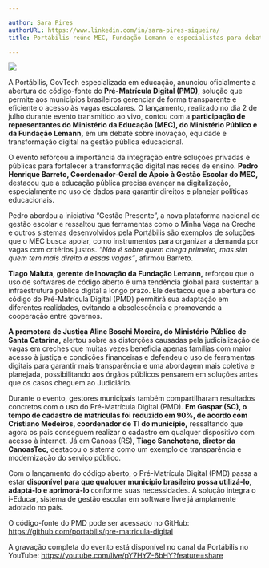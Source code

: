 ```yaml
---

author: Sara Pires
authorURL: https://www.linkedin.com/in/sara-pires-siqueira/
title: Portábilis reúne MEC, Fundação Lemann e especialistas para debater inovação e justiça social na educação

---
```



![](https://raw.githubusercontent.com/portabilis/i-educar-website/refs/heads/main/images/banner_blog_07_11.png)


A Portábilis, GovTech especializada em educação, anunciou oficialmente a abertura do código-fonte do <b>Pré-Matrícula Digital (PMD)</b>, solução que permite aos municípios brasileiros gerenciar de forma transparente e eficiente o acesso às vagas escolares. O lançamento, realizado no dia 2 de julho durante evento transmitido ao vivo, contou com a <b>participação de representantes do Ministério da Educação (MEC), do Ministério Público e da Fundação Lemann,</b> em um debate sobre inovação, equidade e transformação digital na gestão pública educacional.

O evento reforçou a importância da integração entre soluções privadas e públicas para fortalecer a transformação digital nas redes de ensino. <b>Pedro Henrique Barreto, Coordenador-Geral de Apoio à Gestão Escolar do MEC,</b> destacou que a educação pública precisa avançar na digitalização, especialmente no uso de dados para garantir direitos e planejar políticas educacionais.

Pedro abordou a iniciativa “Gestão Presente”, a nova plataforma nacional de gestão escolar e ressaltou que ferramentas como o Minha Vaga na Creche e outros sistemas desenvolvidos pela Portábilis são exemplos de soluções que o MEC busca apoiar, como instrumentos para organizar a demanda por vagas com critérios justos.
 *“Não é sobre quem chega primeiro, mas sim quem tem mais direito a essas vagas”*, afirmou Barreto.

<b>Tiago Maluta, gerente de Inovação da Fundação Lemann,</b> reforçou que o uso de softwares de código aberto é uma tendência global para sustentar a infraestrutura pública digital a longo prazo. Ele destacou que a abertura do código do Pré-Matrícula Digital (PMD) permitirá sua adaptação em diferentes realidades, evitando a obsolescência e promovendo a cooperação entre governos.

<b>A promotora de Justiça Aline Boschi Moreira, do Ministério Público de Santa Catarina,</b> alertou sobre as distorções causadas pela judicialização de vagas em creches que muitas vezes beneficia apenas famílias com maior acesso à justiça e condições financeiras e defendeu o uso de ferramentas digitais para garantir mais transparência e uma abordagem mais coletiva e planejada, possibilitando aos órgãos públicos pensarem em soluções antes que os casos cheguem ao Judiciário.

Durante o evento, gestores municipais também compartilharam resultados concretos com o uso do Pré-Matrícula Digital (PMD). <b>Em Gaspar (SC), o tempo de cadastro de matrículas foi reduzido em 90%, de acordo com Cristiano Medeiros, coordenador de TI do município,</b> ressaltando que agora os pais conseguem realizar o cadastro em qualquer dispositivo com acesso à internet. Já em Canoas (RS), <b>Tiago Sanchotene, diretor da CanoasTec,</b> destacou o sistema como um exemplo de transparência e modernização do serviço público.

Com o lançamento do código aberto, o Pré-Matrícula Digital (PMD) passa a estar <b>disponível para que qualquer município brasileiro possa utilizá-lo, adaptá-lo e aprimorá-lo </b>conforme suas necessidades. A solução integra o i-Educar, sistema de gestão escolar em software livre já amplamente adotado no país.

O código-fonte do PMD pode ser acessado no GitHub: https://github.com/portabilis/pre-matricula-digital

A gravação completa do evento está disponível no canal da Portábilis no YouTube: https://youtube.com/live/pY7HYZ-6bHY?feature=share
